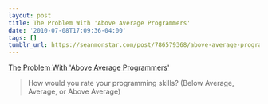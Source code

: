 ```yaml
---
layout: post
title: The Problem With 'Above Average Programmers'
date: '2010-07-08T17:09:36-04:00'
tags: []
tumblr_url: https://seanmonstar.com/post/786579368/above-average-programmers
---
```

[The Problem With 'Above Average Programmers'](http://www.lessonsoffailure.com/developers/problem-above-average-programmers/)  

> How would you rate your programming skills? (Below Average, Average, or Above Average)

